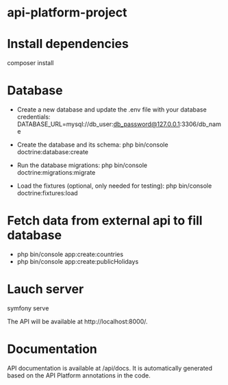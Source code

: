 # api-platform-project

# Install dependencies
composer install

# Database

- Create a new database and update the .env file with your database credentials:
DATABASE_URL=mysql://db_user:db_password@127.0.0.1:3306/db_name

- Create the database and its schema:
php bin/console doctrine:database:create

- Run the database migrations:
php bin/console doctrine:migrations:migrate

- Load the fixtures (optional, only needed for testing):
php bin/console doctrine:fixtures:load

# Fetch data from external api to fill database
- php bin/console app:create:countries
- php bin/console app:create:publicHolidays

# Lauch server
symfony serve

The API will be available at http://localhost:8000/.

# Documentation
API documentation is available at /api/docs. It is automatically generated based on the API Platform annotations in the code.
